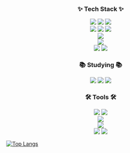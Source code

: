 <h3 align="center">✨ Tech Stack ✨</h3>
<div align="center">
  <img src="https://img.shields.io/badge/Vue.js-4FC08D?style=for-the-badge&logo=vue.js&logoColor=white">
  <img src="https://img.shields.io/badge/Nuxt.js-00DC82?style=for-the-badge&logo=nuxt&logoColor=white"/>
  <img src="https://img.shields.io/badge/Flutter-378BBA?style=for-the-badge&logo=flutter&logoColor=white"> <br />
  <img src="https://img.shields.io/badge/Javascript-F7DF1E?style=for-the-badge&logo=javascript&logoColor=black">
  <img src="https://img.shields.io/badge/Typescript-3178C6?style=for-the-badge&logo=typescript&logoColor=white"/>
  <img src="https://img.shields.io/badge/Dart-0175C2?style=for-the-badge&logo=dart&logoColor=white"> <br />
  <img src="https://img.shields.io/badge/Storybook-FF4785?style=for-the-badge&logo=storybook&logoColor=white"/> <br />
  <img src="https://img.shields.io/badge/HTML5-E34F26?style=for-the-badge&logo=html5&logoColor=white"> <br />
  <img src="https://img.shields.io/badge/CSS-663399?style=for-the-badge&logo=css3&logoColor=white"> 
  <img src="https://img.shields.io/badge/Tailwindcss-1daabb.svg?style=for-the-badge&logo=tailwind-css&logoColor=white" />
</div>

<h3 align="center">📚 Studying 📚</h3>
<div align="center">
  <img src="https://img.shields.io/badge/react-20232a.svg?style=for-the-badge&logo=react&logoColor=61DAFB" />
  <img src="https://img.shields.io/badge/unity-FFFFFF?style=for-the-badge&logo=unity&logoColor=black"/>
  <img src="https://img.shields.io/badge/.net-000000?style=for-the-badge&logo=dotnet&logoColor=white"/>
</div>

<h3 align="center">🛠 Tools 🛠</h3>
<div align="center">
  <img src="https://img.shields.io/badge/git-F05033.svg?style=for-the-badge&logo=git&logoColor=white" />
  <img src="https://img.shields.io/badge/github-181717.svg?style=for-the-badge&logo=github&logoColor=white" /> <br />
  <img src="https://img.shields.io/badge/Notion-F3F3F3.svg?style=for-the-badge&logo=notion&logoColor=black" /> <br />
  <img src="https://img.shields.io/badge/figma-F24E1E.svg?style=for-the-badge&logo=figma&logoColor=white" /> <br />
  <img src="https://img.shields.io/badge/VSCode-2C2C32.svg?style=for-the-badge&logo=visual-studio-code&logoColor=22ABF3" />
  <img src="https://img.shields.io/badge/androidstudio-3DDC84?style=for-the-badge&logo=androidstudio&logoColor=white" />
</div>

[![Top Langs](https://github-readme-stats.vercel.app/api/top-langs/?username=Kim-S-Min&anuraghazra&layout=pie&locale=kr)](https://github.com/anuraghazra/github-readme-stats)

